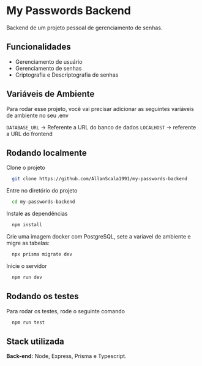 
# My Passwords Backend

Backend de um projeto pessoal de gerenciamento de senhas.


## Funcionalidades

- Gerenciamento de usuário
- Gerenciamento de senhas
- Criptografia e Descriptografia de senhas


## Variáveis de Ambiente

Para rodar esse projeto, você vai precisar adicionar as seguintes variáveis de ambiente no seu .env

`DATABASE_URL` -> Referente a URL do banco de dados
`LOCALHOST` -> referente a URL do frontend

## Rodando localmente

Clone o projeto

```bash
  git clone https://github.com/AllanScala1991/my-passwords-backend
```

Entre no diretório do projeto

```bash
  cd my-passwords-backend
```

Instale as dependências

```bash
  npm install
```

Crie uma imagem docker com PostgreSQL, sete a variavel de ambiente e migre as tabelas:

```bash
  npx prisma migrate dev
```

Inicie o servidor

```bash
  npm run dev
```


## Rodando os testes

Para rodar os testes, rode o seguinte comando

```bash
  npm run test
```


## Stack utilizada
**Back-end:** Node, Express, Prisma e Typescript.


